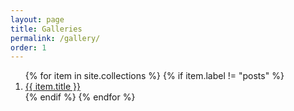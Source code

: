 ```yaml
---
layout: page
title: Galleries
permalink: /gallery/
order: 1
---
```


<ol>
{% for item in site.collections %}
  {% if item.label != "posts" %}
    <li><a href="/gallery/{{ item.label }}">{{ item.title }}</a></li>
  {% endif %}
{% endfor %}
</ol>
